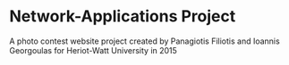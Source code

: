 # Network-Applications Project

A photo contest website project created 
by Panagiotis Filiotis and Ioannis Georgoulas
for Heriot-Watt University in 2015
